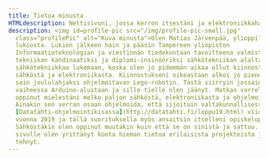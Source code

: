 ```yaml
---
title: Tietoa minusta
HTMLdescription: Nettisivuni, jossa kerron itsestäni ja elektroniikkaharrastuksestani. Samalla näiden sivujen on tarkoitus toimia myös jonkinlaisena ansioluettelona itselleni.
description: <img id=profile-pic src="/img/profile-pic-small.jpg"
  class="profilePic" alt="Kuva minusta">Olen Matias Järvenpää, ylioppilas vuosimallia 2020 Ulvilan
  lukiosta. Lukion jälkeen hain ja pääsin Tampereen yliopiston
  Informaatioteknologian ja viestinnän tiedekuntaan tavoitteena valmistua
  tekniikan kandinaatiksi ja diplomi-insinööriksi sähkötekniikan alalta. Hain
  sähkötekniikkaa lukemaan, koska olen jo pidemmän aikaa ollut kiinnostunut
  sähköstä ja elektroniikasta. Kiinnostukseni oikeastaan alkoi jo pienenä, kun
  sain joululahjaksi ohjelmoitavan Lego-robotin. Tästä siirryin jossain
  vaiheessa Arduino-alustaan ja sille tielle olen jäänyt. Matkan varrella olen
  oppinut mielestäni melko paljon sähköstä, elektroniikasta ja ohjelmoinnista.
  Ainakin sen verran osaan ohjelmoida, että sijoituin valtakunnallisessa
  [Datatähti-ohjelmointikisassa](http://datatahti.fi/loppu19.html) viidenneksi
  vuonna 2019 ja tällä suorituksella myös ansaitsin itselleni opiskelupaikan.
  Sähköstäkin olen oppinut muutakin kuin että se on sinistä ja sattuu. Tälle
  sivulle olen yrittänyt koota hieman tietoa erilaisista projekteista joita olen
  tehnyt.
---
```

